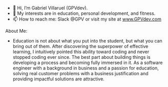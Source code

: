 - 👋 Hi, I’m Gabriel Villaruel (GPVdev).
- 👀 My interests are in education, personal development, and fitness.
- 📫 How to reach me: Slack @GPV or visit my site at www.GPVdev.com

About Me:
- Education is not about what you put into the student, but what you can bring out of them. After discovering the superpower of effective learning, I intuitively pointed this ability toward coding and never stopped coding ever since. The best part about building things is developing a process and becoming fully immersed in it. As a software engineer with a background in business and a passion for education, solving real customer problems with a business justification and providing impactful solutions are attractive.


<!---
GPVcode/GPVcode is a ✨ special ✨ repository because its `README.md` (this file) appears on your GitHub profile.
You can click the Preview link to take a look at your changes.
--->
